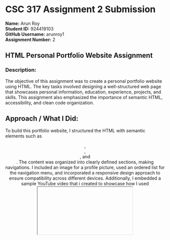 # CSC 317 Assignment 2 Submission

**Name:** Arun Roy  
**Student ID:** 924419103  
**GitHub Username:** arunroy1  
**Assignment Number:** 2  


##  HTML Personal Portfolio Website Assignment
        
### Description:
The objective of this assignment was to create a personal portfolio website using HTML. The key tasks involved designing a well-structured web page that showcases personal information, education, experience, projects, and skills. This assignment also emphasized the importance of semantic HTML, accessibility, and clean code organization.
        
## Approach / What I Did:
To build this portfolio website, I structured the HTML with semantic elements such as <header>, <nav>, <main>, and <footer>. The content was organized into clearly defined sections, making navigations. I included an image for a profile picture, used an ordered list for the navigation menu, and incorporated a responsive design approach to ensure compatibility across different devices. Additionally, I embedded a sample YouTube video that i created to showcase how I used <iframe>.
        
## Code Explanation:
Below is a snippet of the HTML code that structures the portfolio website:

<!DOCTYPE html>
<html lang="en">
<head>
    <meta charset="UTF-8">
    <meta name="viewport" content="width=device-width, initial-scale=1.0">
    <title>Arun Roy - Portfolio</title>
</head>
<body>
    <header>
        <h1>Arun Roy</h1>
        <p>Computer Science Major at SFSU</p>
    </header>
    <nav>
        <ol>
            <li><a href="#about">About Me</a></li>
            <li><a href="#education">Education</a></li>
            <li><a href="#experience">Experience</a></li>
            <li><a href="#projects">Projects</a></li>
            <li><a href="#skills">Skills</a></li>
            <li><a href="#contact">Contact</a></li>
        </ol>
    </nav>
    <main>
        <section id="about">
            <h2>About Me</h2>
            <p>Hello, I'm Arun Roy, a Computer Science major at San Francisco State University. My passion for software development stems from a deep curiosity about how applications are built and function. I am continuously working to enhance my coding skills by taking university courses as well as online programs through platforms like Coursera. Beyond academics, I have a strong interest in outdoor activities, particularly tennis, badminton, and soccer. I am actively seeking Summer 2025 internship opportunities where I can apply my technical knowledge, collaborate on impactful projects, and further develop as a software developer.</p>
        </section>
    </main>
</body>
</html>
        
This snippet represents the essential structure of my portfolio website, including a header, navigation, and an 'About Me' section. Additional elements such as an experience section, project highlights, and contact information were added too.
